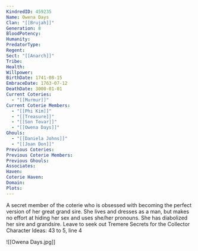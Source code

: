 ```yaml
---
KindredID: 459235
Name: Owena Days
Clan: "[[Brujah]]"
Generation: 8
BloodPotency: 
Humanity: 
PredatorType: 
Regent: 
Sect: "[[Anarch]]"
Tribe: 
Health: 
Willpower: 
BirthDate: 1741-08-15
EmbraceDate: 1763-07-12
DeathDate: 3000-01-01
Current Coteries:
  - "[[Murmur]]"
Current Coterie Members:
  - "[[Phi Kim]]"
  - "[[Treasure]]"
  - "[[Son Tovar]]"
  - "[[Owena Days]]"
Ghouls:
  - "[[Daniela Johns]]"
  - "[[Joan Don]]"
Previous Coteries: 
Previous Coterie Members: 
Previous Ghouls: 
Associates: 
Haven: 
Coterie Haven: 
Domain: 
Plots:
---
```


A secret member of the coterie who is obsessed with becoming the perfect version of her great grand sire. She lives and dresses as a man, but makes no effort at hiding her sex and uses she/her pronouns. She has diabolized her sire and grandsire. Leave to seek out Tremere Secrets for the Collector
Character Ideas: 
43 to 5, line 4

![[Owena Days.jpg]]